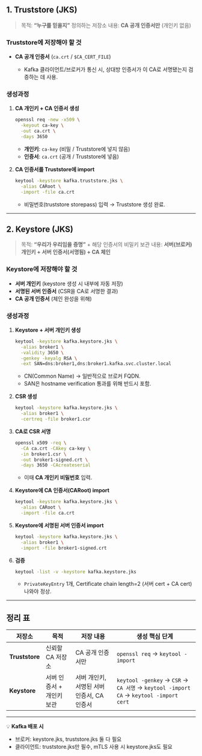 ## **1. Truststore (JKS)**

> 목적: **“누구를 믿을지”** 정의하는 저장소
> 내용: **CA 공개 인증서만** (개인키 없음)

### **Truststore에 저장해야 할 것**

* **CA 공개 인증서** (`ca.crt` / `$CA_CERT_FILE`)

  * Kafka 클라이언트/브로커가 통신 시, 상대방 인증서가 이 CA로 서명됐는지 검증하는 데 사용.

### **생성과정**

1. **CA 개인키 + CA 인증서 생성**

   ```bash
   openssl req -new -x509 \
     -keyout ca-key \
     -out ca.crt \
     -days 3650
   ```

   * **개인키**: `ca-key` (비밀 / Truststore에 넣지 않음)
   * **인증서**: `ca.crt` (공개 / Truststore에 넣음)

2. **CA 인증서를 Truststore에 import**

   ```bash
   keytool -keystore kafka.truststore.jks \
     -alias CARoot \
     -import -file ca.crt
   ```

   * 비밀번호(truststore storepass) 입력 → Truststore 생성 완료.

---

## **2. Keystore (JKS)**

> 목적: **“우리가 우리임을 증명”** + 해당 인증서의 비밀키 보관
> 내용: **서버(브로커) 개인키 + 서버 인증서(서명됨) + CA 체인**

### **Keystore에 저장해야 할 것**

* **서버 개인키** (keystore 생성 시 내부에 자동 저장)
* **서명된 서버 인증서** (CSR을 CA로 서명한 결과)
* **CA 공개 인증서** (체인 완성을 위해)

### **생성과정**

1. **Keystore + 서버 개인키 생성**

   ```bash
   keytool -keystore kafka.keystore.jks \
     -alias broker1 \
     -validity 3650 \
     -genkey -keyalg RSA \
     -ext SAN=dns:broker1,dns:broker1.kafka.svc.cluster.local
   ```

   * CN(Common Name) → 일반적으로 브로커 FQDN.
   * SAN은 hostname verification 통과를 위해 반드시 포함.

2. **CSR 생성**

   ```bash
   keytool -keystore kafka.keystore.jks \
     -alias broker1 \
     -certreq -file broker1.csr
   ```

3. **CA로 CSR 서명**

   ```bash
   openssl x509 -req \
     -CA ca.crt -CAkey ca-key \
     -in broker1.csr \
     -out broker1-signed.crt \
     -days 3650 -CAcreateserial
   ```

   * 이때 **CA 개인키 비밀번호** 입력.

4. **Keystore에 CA 인증서(CARoot) import**

   ```bash
   keytool -keystore kafka.keystore.jks \
     -alias CARoot \
     -import -file ca.crt
   ```

5. **Keystore에 서명된 서버 인증서 import**

   ```bash
   keytool -keystore kafka.keystore.jks \
     -alias broker1 \
     -import -file broker1-signed.crt
   ```

6. **검증**

   ```bash
   keytool -list -v -keystore kafka.keystore.jks
   ```

   * `PrivateKeyEntry` 1개, Certificate chain length=2 (서버 cert + CA cert) 나와야 정상.

---

## **정리 표**

| 저장소            | 목적              | 저장 내용                      | 생성 핵심 단계                                                                            |
| -------------- | --------------- | -------------------------- | ----------------------------------------------------------------------------------- |
| **Truststore** | 신뢰할 CA 저장소      | CA 공개 인증서만                 | `openssl req` → `keytool -import`                                                   |
| **Keystore**   | 서버 인증서 + 개인키 보관 | 서버 개인키, 서명된 서버 인증서, CA 인증서 | `keytool -genkey` → `CSR` → `CA 서명` → `keytool -import CA` → `keytool -import cert` |

---

💡 **Kafka 배포 시**

* 브로커: keystore.jks, truststore.jks 둘 다 필요
* 클라이언트: truststore.jks만 필수, mTLS 사용 시 keystore.jks도 필요


